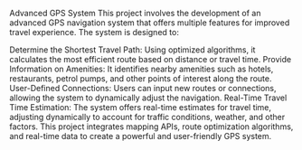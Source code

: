 Advanced GPS System
This project involves the development of an advanced GPS navigation system that offers multiple features for improved travel experience. The system is designed to:

Determine the Shortest Travel Path: Using optimized algorithms, it calculates the most efficient route based on distance or travel time.
Provide Information on Amenities: It identifies nearby amenities such as hotels, restaurants, petrol pumps, and other points of interest along the route.
User-Defined Connections: Users can input new routes or connections, allowing the system to dynamically adjust the navigation.
Real-Time Travel Time Estimation: The system offers real-time estimates for travel time, adjusting dynamically to account for traffic conditions, weather, and other factors.
This project integrates mapping APIs, route optimization algorithms, and real-time data to create a powerful and user-friendly GPS system.
